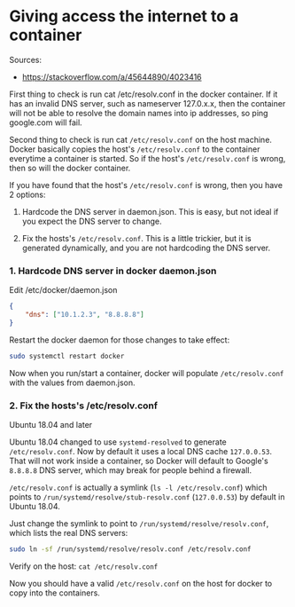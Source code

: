 # Giving access the internet to a container

Sources:
* https://stackoverflow.com/a/45644890/4023416

First thing to check is run cat /etc/resolv.conf in the docker container. If it has an invalid DNS server, such as nameserver 127.0.x.x, then the container will not be able to resolve the domain names into ip addresses, so ping google.com will fail.

Second thing to check is run cat `/etc/resolv.conf` on the host machine. Docker basically copies the host's `/etc/resolv.conf` to the container everytime a container is started. So if the host's `/etc/resolv.conf` is wrong, then so will the docker container.

If you have found that the host's `/etc/resolv.conf` is wrong, then you have 2 options:

1. Hardcode the DNS server in daemon.json. This is easy, but not ideal if you expect the DNS server to change.

2. Fix the hosts's `/etc/resolv.conf`. This is a little trickier, but it is generated dynamically, and you are not hardcoding the DNS server.

### 1. Hardcode DNS server in docker daemon.json

Edit /etc/docker/daemon.json
```json
{
    "dns": ["10.1.2.3", "8.8.8.8"]
}
```
Restart the docker daemon for those changes to take effect:
```sh
sudo systemctl restart docker
```

Now when you run/start a container, docker will populate `/etc/resolv.conf` with the values from daemon.json.

### 2. Fix the hosts's /etc/resolv.conf
Ubuntu 18.04 and later

Ubuntu 18.04 changed to use `systemd-resolved` to generate `/etc/resolv.conf`. Now by default it uses a local DNS cache `127.0.0.53`. That will not work inside a container, so Docker will default to Google's `8.8.8.8` DNS server, which may break for people behind a firewall.

`/etc/resolv.conf` is actually a symlink (`ls -l /etc/resolv.conf`) which points to `/run/systemd/resolve/stub-resolv.conf` (`127.0.0.53`) by default in Ubuntu 18.04.

Just change the symlink to point to `/run/systemd/resolve/resolv.conf`, which lists the real DNS servers:
```sh
sudo ln -sf /run/systemd/resolve/resolv.conf /etc/resolv.conf
```

Verify on the host: `cat /etc/resolv.conf`

Now you should have a valid `/etc/resolv.conf` on the host for docker to copy into the containers.